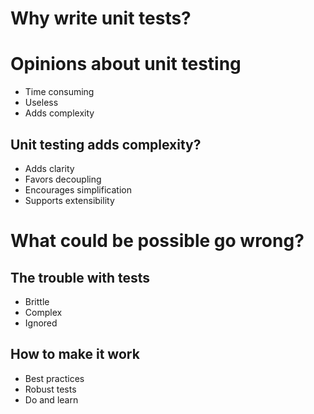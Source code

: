 # Why write unit tests?

# Opinions about unit testing

- Time consuming
- Useless
- Adds complexity

## Unit testing adds complexity?

- Adds clarity
- Favors decoupling
- Encourages simplification
- Supports extensibility



# What could be possible go wrong?

## The trouble with tests

- Brittle
- Complex
- Ignored

## How to make it work

- Best practices
- Robust tests
- Do and learn